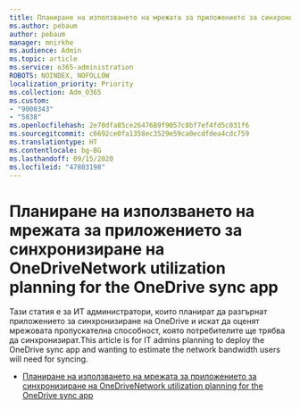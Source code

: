 ```yaml
---
title: Планиране на използването на мрежата за приложението за синхронизиране на OneDrive
ms.author: pebaum
author: pebaum
manager: mnirkhe
ms.audience: Admin
ms.topic: article
ms.service: o365-administration
ROBOTS: NOINDEX, NOFOLLOW
localization_priority: Priority
ms.collection: Adm_O365
ms.custom:
- "9000343"
- "5838"
ms.openlocfilehash: 2e70dfa85ce2647689f9057c8bf7ef4fd5c031f6
ms.sourcegitcommit: c6692ce0fa1358ec3529e59ca0ecdfdea4cdc759
ms.translationtype: HT
ms.contentlocale: bg-BG
ms.lasthandoff: 09/15/2020
ms.locfileid: "47803198"
---
```

# <a name="network-utilization-planning-for-the-onedrive-sync-app"></a><span data-ttu-id="5eb37-102">Планиране на използването на мрежата за приложението за синхронизиране на OneDrive</span><span class="sxs-lookup"><span data-stu-id="5eb37-102">Network utilization planning for the OneDrive sync app</span></span>

<span data-ttu-id="5eb37-103">Тази статия е за ИТ администратори, които планират да разгърнат приложението за синхронизиране на OneDrive и искат да оценят мрежовата пропускателна способност, която потребителите ще трябва да синхронизират.</span><span class="sxs-lookup"><span data-stu-id="5eb37-103">This article is for IT admins planning to deploy the OneDrive sync app and wanting to estimate the network bandwidth users will need for syncing.</span></span>  

- [<span data-ttu-id="5eb37-104">Планиране на използването на мрежата за приложението за синхронизиране на OneDrive</span><span class="sxs-lookup"><span data-stu-id="5eb37-104">Network utilization planning for the OneDrive sync app</span></span>](https://docs.microsoft.com/onedrive/network-utilization-planning)